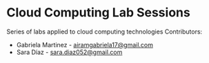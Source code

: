 # Cloud Computing Lab Sessions
Series of labs applied to cloud computing technologies
Contributors: 
  * Gabriela Martinez - airamgabriela17@gmail.com
  * Sara Díaz - sara.diaz052@gmail.com
